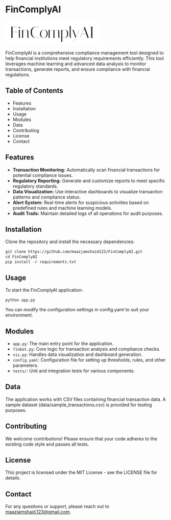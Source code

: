 # FinComplyAI
![FinComplyAI Logo](fincomply.png)

FinComplyAI is a comprehensive compliance management tool designed to help financial institutions meet regulatory requirements efficiently. This tool leverages machine learning and advanced data analysis to monitor transactions, generate reports, and ensure compliance with financial regulations.

## Table of Contents
- Features
- Installation
- Usage
- Modules
- Data
- Contributing
- License
- Contact

## Features
- **Transaction Monitoring:** Automatically scan financial transactions for potential compliance issues.
- **Regulatory Reporting:** Generate and customize reports to meet specific regulatory standards.
- **Data Visualization:** Use interactive dashboards to visualize transaction patterns and compliance status.
- **Alert System:** Real-time alerts for suspicious activities based on predefined rules and machine learning models.
- **Audit Trails:** Maintain detailed logs of all operations for audit purposes.

## Installation
Clone the repository and install the necessary dependencies:

```
git clone https://github.com/maazjamshaid123/FinComplyAI.git
cd FinComplyAI
pip install -r requirements.txt
```

## Usage
To start the FinComplyAI application:
```
python app.py
```
You can modify the configuration settings in config.yaml to suit your environment.

## Modules
- `app.py`: The main entry point for the application.
- `finbot.py`: Core logic for transaction analysis and compliance checks.
- `viz.py`: Handles data visualization and dashboard generation.
- `config.yaml`: Configuration file for setting up thresholds, rules, and other parameters.
- `tests/`: Unit and integration tests for various components.

## Data
The application works with CSV files containing financial transaction data. A sample dataset (data/sample_transactions.csv) is provided for testing purposes.

## Contributing
We welcome contributions!
Please ensure that your code adheres to the existing code style and passes all tests.

## License
This project is licensed under the MIT License - see the LICENSE file for details.

## Contact
For any questions or support, please reach out to maazjamshaid.123@gmail.com.
